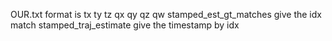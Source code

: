 OUR.txt format is tx ty tz qx qy qz qw
stamped_est_gt_matches give the idx match
stamped_traj_estimate give the timestamp by idx